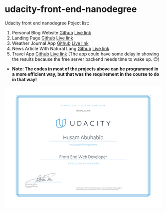 # udacity-front-end-nanodegree
Udacity front end nanodegree
Poject list:
1. Personal Blog Website
[Github](https://github.com/HMABUHABIB/udacity-front-end-nanodegree/tree/main/Project-1) [Live link](https://hmabuhabib.github.io/udacity-front-end-nanodegree/Project-1/)
2. Landing Page
[Github](https://github.com/HMABUHABIB/udacity-front-end-nanodegree/tree/main/Project-2) [Live link](https://hmabuhabib.github.io/udacity-front-end-nanodegree/Project-2/)
3. Weather Journal App
[Github](https://github.com/HMABUHABIB/udacity-front-end-nanodegree-Project-3) [Live link](https://udacity-front-end-nanodegree-project-3.glitch.me/)
4. News Article With Natural Lang
[Github](https://github.com/HMABUHABIB/udacity-front-end-nanodegree-Project-4) [Live link](https://hmabuhabib.github.io/udacity-front-end-nanodegree-Project-4/dist/)
5. Travel App
[Github](https://github.com/HMABUHABIB/udacity-front-end-nanodegree-Project-5) [Live link](https://hmabuhabib.github.io/udacity-front-end-nanodegree-Project-5/dist/) (The app could have some delay in showing the results because the free server backend needs time to wake up. 😉)
- **Note: The codes in most of the projects above can be programmed in a more efficient way, but that was the requirement in the course to do in that way!** 

[<img src="https://raw.githubusercontent.com/HMABUHABIB/hmabuhabib.github.io/main/img/Udacity.png">](https://graduation.udacity.com/confirm/ELW5WCKM)

